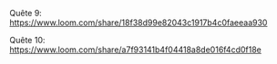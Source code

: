 Quête 9:
https://www.loom.com/share/18f38d99e82043c1917b4c0faeeaa930

Quête 10:
https://www.loom.com/share/a7f93141b4f04418a8de016f4cd0f18e

